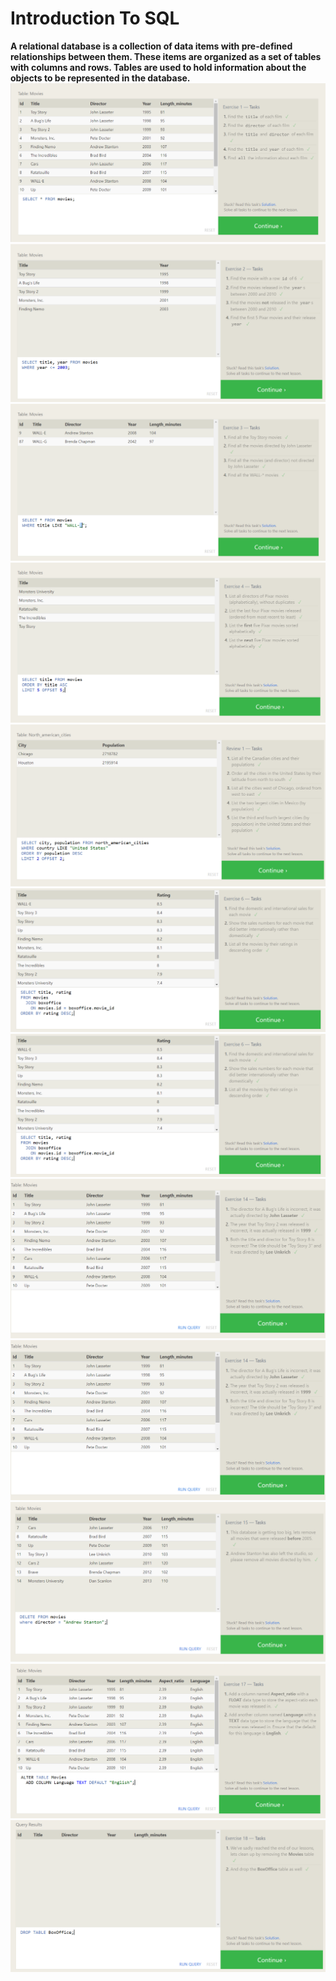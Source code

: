 # Introduction To SQL
**A relational database is a collection of data items with pre-defined
relationships between them. These items are organized as a set of tables with
columns and rows. Tables are used to hold information about the objects to be
represented in the database.**
![](Screenshot%202022-05-28%20205259.png)
![](Screenshot%202022-05-28%20210130.png)
![](Screenshot%202022-05-28%20210838.png)
![](Screenshot%202022-05-28%20211336.png)
![](Screenshot%202022-05-28%20211509.png)
![](Screenshot%202022-05-28%20211621.png)
![](Screenshot%202022-05-28%20211621.png)
![](Screenshot%202022-05-28%20212229.png)
![](Screenshot%202022-05-28%20212229.png)
![](Screenshot%202022-05-28%20212318.png)
![](Screenshot%202022-05-28%20212455.png)
![](Screenshot%202022-05-28%20212542.png)